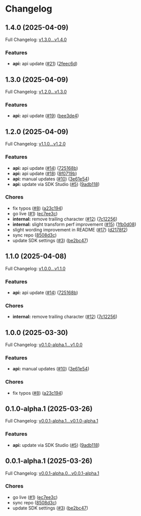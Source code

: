 # Changelog

## 1.4.0 (2025-04-09)

Full Changelog: [v1.3.0...v1.4.0](https://github.com/Svahnar/svahnar-python/compare/v1.3.0...v1.4.0)

### Features

* **api:** api update ([#21](https://github.com/Svahnar/svahnar-python/issues/21)) ([2feec6d](https://github.com/Svahnar/svahnar-python/commit/2feec6d5ce4cbba891f9bdd2d7bcbab4e9b41428))

## 1.3.0 (2025-04-09)

Full Changelog: [v1.2.0...v1.3.0](https://github.com/Svahnar/svahnar-python/compare/v1.2.0...v1.3.0)

### Features

* **api:** api update ([#19](https://github.com/Svahnar/svahnar-python/issues/19)) ([bee3de4](https://github.com/Svahnar/svahnar-python/commit/bee3de4b0b283b6f2c42b464f1a373def1c94822))

## 1.2.0 (2025-04-09)

Full Changelog: [v1.1.0...v1.2.0](https://github.com/Svahnar/svahnar-python/compare/v1.1.0...v1.2.0)

### Features

* **api:** api update ([#14](https://github.com/Svahnar/svahnar-python/issues/14)) ([725168b](https://github.com/Svahnar/svahnar-python/commit/725168ba76812111a3d9713a437cb84ec32928c4))
* **api:** api update ([#18](https://github.com/Svahnar/svahnar-python/issues/18)) ([8f0719b](https://github.com/Svahnar/svahnar-python/commit/8f0719b187e3170b69a5927035cfd45cb86edd8e))
* **api:** manual updates ([#10](https://github.com/Svahnar/svahnar-python/issues/10)) ([3e61e54](https://github.com/Svahnar/svahnar-python/commit/3e61e54fc866fc4e9e995020c193657261b040f0))
* **api:** update via SDK Studio ([#5](https://github.com/Svahnar/svahnar-python/issues/5)) ([9adb118](https://github.com/Svahnar/svahnar-python/commit/9adb118b93546daab171919e7e05fba56e7cfdcd))


### Chores

* fix typos ([#8](https://github.com/Svahnar/svahnar-python/issues/8)) ([a23c194](https://github.com/Svahnar/svahnar-python/commit/a23c194a27c3b1e0c63ed66cf3cc52b7d3f84b2a))
* go live ([#1](https://github.com/Svahnar/svahnar-python/issues/1)) ([ec7ee3c](https://github.com/Svahnar/svahnar-python/commit/ec7ee3cffa0c4f3c5175c311a88079c31b2a29a8))
* **internal:** remove trailing character ([#12](https://github.com/Svahnar/svahnar-python/issues/12)) ([7c12256](https://github.com/Svahnar/svahnar-python/commit/7c12256d67a176fb25f1f3d3f6e7923eeb65c077))
* **internal:** slight transform perf improvement ([#15](https://github.com/Svahnar/svahnar-python/issues/15)) ([1fb0d08](https://github.com/Svahnar/svahnar-python/commit/1fb0d0840818f980c70c7fe07f6b6130ae51f983))
* slight wording improvement in README ([#17](https://github.com/Svahnar/svahnar-python/issues/17)) ([d2178f2](https://github.com/Svahnar/svahnar-python/commit/d2178f220907a4faf582a06f809d0e6434639c94))
* sync repo ([8508d3c](https://github.com/Svahnar/svahnar-python/commit/8508d3cc6cff7e92695af5b35a08ea06eabd1e13))
* update SDK settings ([#3](https://github.com/Svahnar/svahnar-python/issues/3)) ([be2bc47](https://github.com/Svahnar/svahnar-python/commit/be2bc47c168157dca68cb92686fbafcc584d8f6a))

## 1.1.0 (2025-04-08)

Full Changelog: [v1.0.0...v1.1.0](https://github.com/Svahnar/svahnar-python/compare/v1.0.0...v1.1.0)

### Features

* **api:** api update ([#14](https://github.com/Svahnar/svahnar-python/issues/14)) ([725168b](https://github.com/Svahnar/svahnar-python/commit/725168ba76812111a3d9713a437cb84ec32928c4))


### Chores

* **internal:** remove trailing character ([#12](https://github.com/Svahnar/svahnar-python/issues/12)) ([7c12256](https://github.com/Svahnar/svahnar-python/commit/7c12256d67a176fb25f1f3d3f6e7923eeb65c077))

## 1.0.0 (2025-03-30)

Full Changelog: [v0.1.0-alpha.1...v1.0.0](https://github.com/Svahnar/svahnar-python/compare/v0.1.0-alpha.1...v1.0.0)

### Features

* **api:** manual updates ([#10](https://github.com/Svahnar/svahnar-python/issues/10)) ([3e61e54](https://github.com/Svahnar/svahnar-python/commit/3e61e54fc866fc4e9e995020c193657261b040f0))


### Chores

* fix typos ([#8](https://github.com/Svahnar/svahnar-python/issues/8)) ([a23c194](https://github.com/Svahnar/svahnar-python/commit/a23c194a27c3b1e0c63ed66cf3cc52b7d3f84b2a))

## 0.1.0-alpha.1 (2025-03-26)

Full Changelog: [v0.0.1-alpha.1...v0.1.0-alpha.1](https://github.com/Svahnar/svahnar-python/compare/v0.0.1-alpha.1...v0.1.0-alpha.1)

### Features

* **api:** update via SDK Studio ([#5](https://github.com/Svahnar/svahnar-python/issues/5)) ([9adb118](https://github.com/Svahnar/svahnar-python/commit/9adb118b93546daab171919e7e05fba56e7cfdcd))

## 0.0.1-alpha.1 (2025-03-26)

Full Changelog: [v0.0.1-alpha.0...v0.0.1-alpha.1](https://github.com/Svahnar/svahnar-python/compare/v0.0.1-alpha.0...v0.0.1-alpha.1)

### Chores

* go live ([#1](https://github.com/Svahnar/svahnar-python/issues/1)) ([ec7ee3c](https://github.com/Svahnar/svahnar-python/commit/ec7ee3cffa0c4f3c5175c311a88079c31b2a29a8))
* sync repo ([8508d3c](https://github.com/Svahnar/svahnar-python/commit/8508d3cc6cff7e92695af5b35a08ea06eabd1e13))
* update SDK settings ([#3](https://github.com/Svahnar/svahnar-python/issues/3)) ([be2bc47](https://github.com/Svahnar/svahnar-python/commit/be2bc47c168157dca68cb92686fbafcc584d8f6a))
